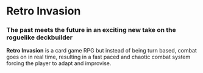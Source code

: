 # Retro Invasion
### The past meets the future in an exciting new take on the roguelike deckbuilder

**Retro Invasion** is a card game RPG but instead of being turn based, combat goes on in real time, resulting in a fast paced and chaotic combat system forcing the player to adapt and improvise.
